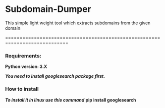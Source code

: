 # Subdomain-Dumper
This simple light weight tool which extracts subdomains from the given domain

============================================================================
### Requirements:

**Python version: 3.X**

***You need to install  googlesearch package first.***

### How to install

***To install it in linux use this command***
**pip install googlesearch** 
